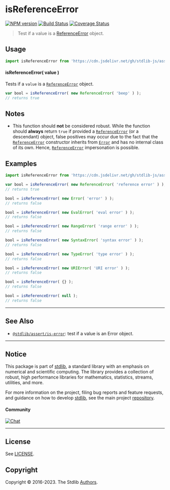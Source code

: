 <!--

@license Apache-2.0

Copyright (c) 2018 The Stdlib Authors.

Licensed under the Apache License, Version 2.0 (the "License");
you may not use this file except in compliance with the License.
You may obtain a copy of the License at

   http://www.apache.org/licenses/LICENSE-2.0

Unless required by applicable law or agreed to in writing, software
distributed under the License is distributed on an "AS IS" BASIS,
WITHOUT WARRANTIES OR CONDITIONS OF ANY KIND, either express or implied.
See the License for the specific language governing permissions and
limitations under the License.

-->

# isReferenceError

[![NPM version][npm-image]][npm-url] [![Build Status][test-image]][test-url] [![Coverage Status][coverage-image]][coverage-url] <!-- [![dependencies][dependencies-image]][dependencies-url] -->

> Test if a value is a [ReferenceError][mdn-reference-error] object.

<!-- Section to include introductory text. Make sure to keep an empty line after the intro `section` element and another before the `/section` close. -->

<section class="intro">

</section>

<!-- /.intro -->

<!-- Package usage documentation. -->



<section class="usage">

## Usage

```javascript
import isReferenceError from 'https://cdn.jsdelivr.net/gh/stdlib-js/assert-is-reference-error@deno/mod.js';
```

#### isReferenceError( value )

Tests if a `value` is a [`ReferenceError`][mdn-reference-error] object.

```javascript
var bool = isReferenceError( new ReferenceError( 'beep' ) );
// returns true
```

</section>

<!-- /.usage -->

<!-- Package usage notes. Make sure to keep an empty line after the `section` element and another before the `/section` close. -->

<section class="notes">

## Notes

-   This function should **not** be considered robust. While the function should **always** return `true` if provided a [`ReferenceError`][mdn-reference-error] (or a descendant) object, false positives may occur due to the fact that the [`ReferenceError`][mdn-reference-error] constructor inherits from [`Error`][mdn-error] and has no internal class of its own. Hence, [`ReferenceError`][mdn-reference-error] impersonation is possible.

</section>

<!-- /.notes -->

<!-- Package usage examples. -->

<section class="examples">

## Examples

<!-- eslint no-undef: "error" -->

```javascript
import isReferenceError from 'https://cdn.jsdelivr.net/gh/stdlib-js/assert-is-reference-error@deno/mod.js';

var bool = isReferenceError( new ReferenceError( 'reference error' ) );
// returns true

bool = isReferenceError( new Error( 'error' ) );
// returns false

bool = isReferenceError( new EvalError( 'eval error' ) );
// returns false

bool = isReferenceError( new RangeError( 'range error' ) );
// returns false

bool = isReferenceError( new SyntaxError( 'syntax error' ) );
// returns false

bool = isReferenceError( new TypeError( 'type error' ) );
// returns false

bool = isReferenceError( new URIError( 'URI error' ) );
// returns false

bool = isReferenceError( {} );
// returns false

bool = isReferenceError( null );
// returns false
```

</section>

<!-- /.examples -->

<!-- Section to include cited references. If references are included, add a horizontal rule *before* the section. Make sure to keep an empty line after the `section` element and another before the `/section` close. -->

<section class="references">

</section>

<!-- /.references -->

<!-- Section for related `stdlib` packages. Do not manually edit this section, as it is automatically populated. -->

<section class="related">

* * *

## See Also

-   <span class="package-name">[`@stdlib/assert/is-error`][@stdlib/assert/is-error]</span><span class="delimiter">: </span><span class="description">test if a value is an Error object.</span>

</section>

<!-- /.related -->

<!-- Section for all links. Make sure to keep an empty line after the `section` element and another before the `/section` close. -->


<section class="main-repo" >

* * *

## Notice

This package is part of [stdlib][stdlib], a standard library with an emphasis on numerical and scientific computing. The library provides a collection of robust, high performance libraries for mathematics, statistics, streams, utilities, and more.

For more information on the project, filing bug reports and feature requests, and guidance on how to develop [stdlib][stdlib], see the main project [repository][stdlib].

#### Community

[![Chat][chat-image]][chat-url]

---

## License

See [LICENSE][stdlib-license].


## Copyright

Copyright &copy; 2016-2023. The Stdlib [Authors][stdlib-authors].

</section>

<!-- /.stdlib -->

<!-- Section for all links. Make sure to keep an empty line after the `section` element and another before the `/section` close. -->

<section class="links">

[npm-image]: http://img.shields.io/npm/v/@stdlib/assert-is-reference-error.svg
[npm-url]: https://npmjs.org/package/@stdlib/assert-is-reference-error

[test-image]: https://github.com/stdlib-js/assert-is-reference-error/actions/workflows/test.yml/badge.svg?branch=main
[test-url]: https://github.com/stdlib-js/assert-is-reference-error/actions/workflows/test.yml?query=branch:main

[coverage-image]: https://img.shields.io/codecov/c/github/stdlib-js/assert-is-reference-error/main.svg
[coverage-url]: https://codecov.io/github/stdlib-js/assert-is-reference-error?branch=main

<!--

[dependencies-image]: https://img.shields.io/david/stdlib-js/assert-is-reference-error.svg
[dependencies-url]: https://david-dm.org/stdlib-js/assert-is-reference-error/main

-->

[chat-image]: https://img.shields.io/gitter/room/stdlib-js/stdlib.svg
[chat-url]: https://gitter.im/stdlib-js/stdlib/

[stdlib]: https://github.com/stdlib-js/stdlib

[stdlib-authors]: https://github.com/stdlib-js/stdlib/graphs/contributors

[umd]: https://github.com/umdjs/umd
[es-module]: https://developer.mozilla.org/en-US/docs/Web/JavaScript/Guide/Modules

[deno-url]: https://github.com/stdlib-js/assert-is-reference-error/tree/deno
[umd-url]: https://github.com/stdlib-js/assert-is-reference-error/tree/umd
[esm-url]: https://github.com/stdlib-js/assert-is-reference-error/tree/esm
[branches-url]: https://github.com/stdlib-js/assert-is-reference-error/blob/main/branches.md

[stdlib-license]: https://raw.githubusercontent.com/stdlib-js/assert-is-reference-error/main/LICENSE

[mdn-error]: https://developer.mozilla.org/en-US/docs/Web/JavaScript/Reference/Global_Objects/Error

[mdn-reference-error]: https://developer.mozilla.org/en-US/docs/Web/JavaScript/Reference/Global_Objects/ReferenceError

<!-- <related-links> -->

[@stdlib/assert/is-error]: https://github.com/stdlib-js/assert-is-error/tree/deno

<!-- </related-links> -->

</section>

<!-- /.links -->
